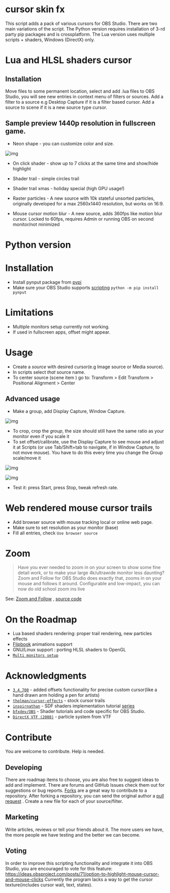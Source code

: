 # cursor skin fx 
This script adds a pack of various cursors for OBS Studio.
There are two main variations of the script. The Python version requires installation of 3-rd party
pip packages and is crossplatform. The Lua version uses multiple scripts + shaders, Windows (DirectX) only.

# Lua and HLSL shaders cursor
## Installation 
Move files to some permanent location, select and add .lua files to OBS Studio, you will see new entries in context menu of filters or sources.
Add a filter to a source e.g Desktop Capture if it is a filter based cursor. 
Add a source to scene if it is a new source type cursor. 

## Sample preview 1440p resolution in fullscreen game.

- Neon shape - you can customize color and size.

![img](https://i.imgur.com/KPWO3id.png)

- On click shader  - show up to 7 clicks at the same time and show/hide highlight

- Shader trail - simple circles trail 

- Shader trail xmas - holiday special (high GPU usage!)

- Raster particles - A new source with 10k stateful unsorted particles, originally developed for a max 2560x1440 resolution, but works on 16:9. 

- Mouse cursor motion blur - A new source, adds 360fps like motion blur cursor. Locked to 60fps, requires Admin or running OBS on second monitor/not minimized 

# Python version

# Installation 
- Install pynput package from [pypi](https://pypi.org/project/pynput/) 
- Make sure your OBS Studio supports [scripting](https://obsproject.com/docs/scripting.html)
`python -m pip install pynput`
# Limitations
- Multiple monitors setup currently not working.
- If used in fullscreen apps, offset might appear.
# Usage
- Create a _source_ with desired cursor(e.g Image source or Media source).
- In scripts select _that_ source name.
- To center source (scene item ) go to:  Transform > Edit Transform > Positional Alignment > Center

## Advanced usage
- Make a group, add Display Capture, Window Capture.

![img](https://i.imgur.com/CHuLwmp.png)

- To crop, crop the _group_, the size should still have the same ratio as your monitor even if you scale it
- To set offset/calibrate, use the Display Capture to see mouse and adjust it at Scripts (or use Tab/Shift+tab to navigate, if in Window Capture, to not move mouse). You have to do this every time you change the Group scale/move it

![img](https://user-images.githubusercontent.com/66927691/121442471-56133280-c9be-11eb-9bb4-ad12b2e4ebfb.jpg)

![img](https://user-images.githubusercontent.com/66927691/121442809-f23d3980-c9be-11eb-954f-c0e635e95d88.jpg)


- Test it: press Start, press Stop, tweak refresh rate.

# Web rendered mouse cursor trails
- Add browser source with mouse tracking local or online web page.
- Make sure to set resolution as your monitor (base)
- Fill all entries, check `Use browser source`

# Zoom
> Have you ever needed to zoom in on your screen to show some fine detail work,
> or to make your large 4k/ultrawide monitor less daunting?
> Zoom and Follow for OBS Studio does exactly that, zooms in on your mouse and follows it around.
> Configurable and low-impact, you can now do old school zoom ins live

See: [Zoom and Follow](https://obsproject.com/forum/resources/zoom-and-follow.1051/) , [source code ](https://github.com/tryptech/obs-zoom-and-follow)

# On the Roadmap
- Lua based shaders rendering: proper trail rendering, new particles effects
- [Flipbook](https://godotshaders.com/snippet/flipbook/) animations support
- GNU/Linux support : porting HLSL shaders to OpenGL
- [`Multi monitors setup`](https://github.com/upgradeQ/OBS-Studio-Cursor-skin/issues/9)

# Acknowledgments
- [`3_4_700`](https://github.com/34700) - added offsets functionality for precise custom cursor(like a hand drawn arm holding a pen for artists)
- [`tholman/cursor-effects`](https://github.com/tholman/cursor-effects) - stock cursor trails
- [`inspirnathan`](https://github.com/inspirnathan) - SDF shaders implementation tutorial [series](https://inspirnathan.com/posts/53-shadertoy-tutorial-part-7/)
- [`bfxdev/OBS`](https://github.com/bfxdev/OBS) - Shader tutorials and code specific for OBS Studio.
- [`DirectX VTF (2008)`](https://web.archive.org/web/20130225054030/http://www.catalinzima.com/tutorials/4-uses-of-vtf/particle-systems/) - particle system from VTF

# Contribute
You are welcome to contribute. Help is needed.
## Developing
There are roadmap items to choose, you are also free to suggest ideas to add and implement. There are forums and GitHub Issues check them out for suggestions or bug reports.
 [Forks](https://help.github.com/articles/fork-a-repo) are a great way to contribute to a repository.
After forking a repository, you can send the original author a [pull request](https://help.github.com/articles/using-pull-requests) . Create a new file for each of your source/filter.
## Marketing 
Write articles, reviews or tell your friends about it. The more users we have, the more people we have testing and the better we can become.
## Voting
In order to improve this scripting functionality and integrate it into OBS Studio, you are encouraged to vote for this feature: https://ideas.obsproject.com/posts/71/option-to-highlight-mouse-cursor-and-mouse-clicks Currently the program lacks a way to get the cursor texture(includes cursor wait, text, states).
